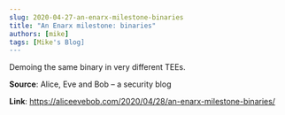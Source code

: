 ```yaml
---
slug: 2020-04-27-an-enarx-milestone-binaries
title: "An Enarx milestone: binaries"
authors: [mike]
tags: [Mike's Blog]
---
```

Demoing the same binary in very different TEEs.

**Source**: Alice, Eve and Bob – a security blog

**Link**: https://aliceevebob.com/2020/04/28/an-enarx-milestone-binaries/